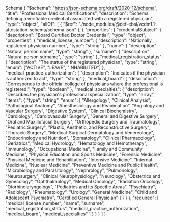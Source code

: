 Schema
{
  "$schema": "https://json-schema.org/draft/2020-12/schema",
  "title": "Professional Medical Certifications",
  "description": "Schema defining a verifiable credential associated with a registered physician",
  "type": "object",
  "allOf": [
    {
      "$ref": "./node_modules/@cef-ebsi/vcdm1.1-attestation-schema/schema.json"
    },
    {
      "properties": {
        "credentialSubject": {
          "description": "Board Certified Doctor Credential",
          "type": "object",
          "properties": {
            "medical_license_number": {
              "description": "Nationally registered physician number",
              "type": "string"
            },
            "name": {
              "description": "Natural person name",
              "type": "string"
            },
            "surname": {
              "description": "Natural person surname",
              "type": "string"
            },
            "medical_registration_status": {
              "description": "The status of the registered physician",
              "type": "string",
              "enum": ["ACTIVE", "LEAVE", "INHABILITED"]
            },
            "medical_practice_authorization": {
              "description": "Indicates if the physician is authorized to act",
              "type": "string"
            },
            "medical_board": {
              "description": "Corresponds to the official college of physicians where the professional is registered.",
              "type": "boolean"
            },
            "medical_specialties": {
              "description": "Describes the physician's professional specialization",
              "type": "array",
              "items": {
                "type": "string",
                "enum": [
                  "Allergology",
                  "Clinical Analysis",
                  "Pathological Anatomy",
                  "Anesthesiology and Reanimation",
                  "Angiology and Vascular Surgery",
                  "Digestive System",
                  "Clinical Biochemistry",
                  "Cardiology",
                  "Cardiovascular Surgery",
                  "General and Digestive Surgery",
                  "Oral and Maxillofacial Surgery",
                  "Orthopedic Surgery and Traumatology",
                  "Pediatric Surgery",
                  "Plastic, Aesthetic, and Reconstructive Surgery",
                  "Thoracic Surgery",
                  "Medical-Surgical Dermatology and Venereology",
                  "Endocrinology and Nutrition",
                  "Stomatology",
                  "Clinical Pharmacology",
                  "Geriatrics",
                  "Medical Hydrology",
                  "Hematology and Hemotherapy",
                  "Immunology",
                  "Occupational Medicine",
                  "Family and Community Medicine",
                  "Physical Education and Sports Medicine",
                  "Forensic Medicine",
                  "Physical Medicine and Rehabilitation",
                  "Intensive Medicine",
                  "Internal Medicine",
                  "Nuclear Medicine",
                  "Preventive Medicine and Public Health",
                  "Microbiology and Parasitology",
                  "Nephrology",
                  "Pulmonology",
                  "Neurosurgery",
                  "Clinical Neurophysiology",
                  "Neurology",
                  "Obstetrics and Gynecology",
                  "Ophthalmology",
                  "Medical Oncology",
                  "Radiation Oncology",
                  "Otorhinolaryngology",
                  "Pediatrics and its Specific Areas",
                  "Psychiatry",
                  "Radiology",
                  "Rheumatology",
                  "Urology",
                  "General Medicine",
                  "Child and Adolescent Psychiatry",
                  "Certified General Physician"
                ]
              }
            }
          },
          "required": [
            "medical_license_number",
            "name",
            "surname",
            "medical_registration_status",
            "medical_practice_authorization",
            "medical_board",
            "medical_specialties"
          ]
        }
      }
    }
  ]
}
